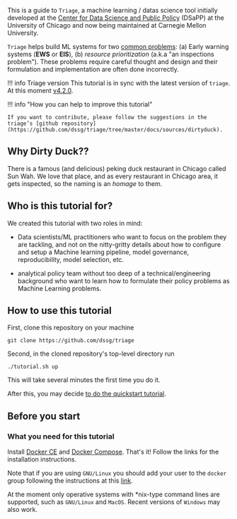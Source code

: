 This is a guide to `Triage`, a machine learning / datas science tool initially developed at the [Center for Data Science and Public
Policy](http://dsapp.uchicago.edu) (DSaPP) at the University of
Chicago and now being maintained at Carnegie Mellon University.

`Triage` helps build ML systems for two [common
problems](https://dssg.uchicago.edu/data-science-for-social-good-conference-2017/training-workshop-data-science-for-social-good-problem-templates/):
(a) Early warning systems (**EWS** or **EIS**), (b) *resource
prioritization* (a.k.a "an inspections problem"). These problems require careful thought and design and their formulation and
implementation are  often done incorrectly.

!!! info Triage version
    This tutorial is in sync with the latest version of `triage`. At this moment [v4.2.0](https://github.com/dssg/triage/releases/tag/v4.2.0).

!!! info "How you can help to improve this tutorial"

    If you want to contribute, please follow the suggestions in the
    triage’s [github repository](https://github.com/dssg/triage/tree/master/docs/sources/dirtyduck).


## Why Dirty Duck??

There is a famous (and delicious) peking duck restaurant in Chicago called Sun Wah. We love that place, and as every restaurant in Chicago area, it gets
inspected, so the naming is an *homage* to them.


## Who is this tutorial for?

We created this tutorial with two roles in mind:

- Data scientists/ML practitioners who want to focus
on the problem they are tackling, and not on the nitty-gritty details about
how to configure and setup a Machine learning pipeline, model
governance, reproducibility, model selection, etc.

- analytical policy team without too deep of a technical/engineering background who want to
  learn how to formulate their policy problems as  Machine Learning
  problems.


## How to use this tutorial

First, clone this repository on your machine

    git clone https://github.com/dssg/triage

Second, in the cloned repository's top-level directory run

    ./tutorial.sh up

This will take several minutes the first time you do it.

After this, you may decide [to do the quickstart tutorial](dirty_duckling.md).


## Before you start

### What you need for this tutorial

Install [Docker CE](http://www.docker.com) and [Docker
Compose](https://docs.docker.com/compose/). That's it! Follow the
links for the installation instructions.

Note that if you are using `GNU/Linux` you should add your user to the
`docker` group following the instructions at this
[link](https://docs.docker.com/install/linux/linux-postinstall/).

At the moment only operative systems with \*nix-type command lines are
supported, such as `GNU/Linux` and `MacOS`. Recent versions of
`Windows` may also work.
